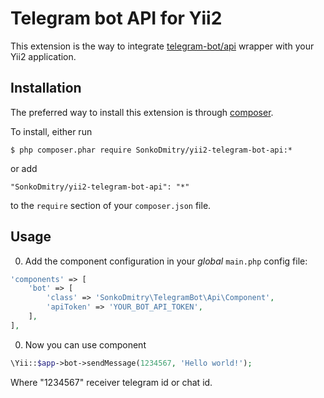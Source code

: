 Telegram bot API for Yii2
================

This extension is the way to integrate [telegram-bot/api](https://packagist.org/packages/telegram-bot/api) wrapper with your Yii2 application.

Installation
------------
The preferred way to install this extension is through [composer](http://getcomposer.org/download/). 

 To install, either run
 ```
 $ php composer.phar require SonkoDmitry/yii2-telegram-bot-api:*
 ```
 or add
 ```
 "SonkoDmitry/yii2-telegram-bot-api": "*"
 ```
 to the `require` section of your `composer.json` file.


Usage
-----
0. Add the component configuration in your *global* `main.php` config file:
 ```php
 'components' => [
     'bot' => [
         'class' => 'SonkoDmitry\TelegramBot\Api\Component',
         'apiToken' => 'YOUR_BOT_API_TOKEN',
     ],
 ],
 ```

0. Now you can use component
 ```php
 \Yii::$app->bot->sendMessage(1234567, 'Hello world!');
 ```
 Where "1234567" receiver telegram id or chat id.